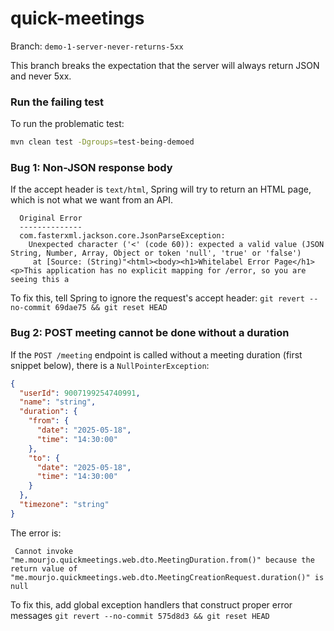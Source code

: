 # quick-meetings

Branch: `demo-1-server-never-returns-5xx`

This branch breaks the expectation that the server will always return JSON and never 5xx.

### Run the failing test

To run the problematic test:

```bash
mvn clean test -Dgroups=test-being-demoed
```

### Bug 1: Non-JSON response body

If the accept header is `text/html`, Spring will try to return an HTML page, which is not what we
want from an API.

```
  Original Error
  --------------
  com.fasterxml.jackson.core.JsonParseException:
    Unexpected character ('<' (code 60)): expected a valid value (JSON String, Number, Array, Object or token 'null', 'true' or 'false')
     at [Source: (String)"<html><body><h1>Whitelabel Error Page</h1><p>This application has no explicit mapping for /error, so you are seeing this a
```

To fix this, tell Spring to ignore the request's accept header:
`git revert --no-commit 69dae75 && git reset HEAD`

### Bug 2: POST meeting cannot be done without a duration

If the `POST /meeting` endpoint is called without a meeting duration (first snippet below), there is
a `NullPointerException`:

```json
{
  "userId": 9007199254740991,
  "name": "string",
  "duration": {
    "from": {
      "date": "2025-05-18",
      "time": "14:30:00"
    },
    "to": {
      "date": "2025-05-18",
      "time": "14:30:00"
    }
  },
  "timezone": "string"
}
```

The error is:

```
 Cannot invoke "me.mourjo.quickmeetings.web.dto.MeetingDuration.from()" because the return value of "me.mourjo.quickmeetings.web.dto.MeetingCreationRequest.duration()" is null
```

To fix this, add global exception handlers that construct proper error messages
`git revert --no-commit 575d8d3 && git reset HEAD`
